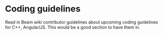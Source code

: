 # Coding guidelines

Read in Beam wiki contributor guidelines about upcoming coding guidelines for C++, Angular/JS. This would be a good section to have them in.
